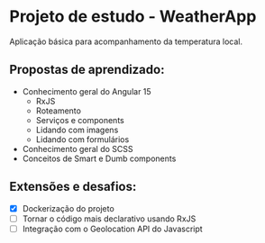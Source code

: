 # Projeto de estudo - WeatherApp

Aplicação básica para acompanhamento da temperatura local.

## Propostas de aprendizado:
- Conhecimento geral do Angular 15
  - RxJS
  - Roteamento
  - Serviços e components
  - Lidando com imagens
  - Lidando com formulários
- Conhecimento geral do SCSS
- Conceitos de Smart e Dumb components

## Extensões e desafios:
- [x] Dockerização do projeto
- [ ] Tornar o código mais declarativo usando RxJS
- [ ] Integração com o Geolocation API do Javascript
